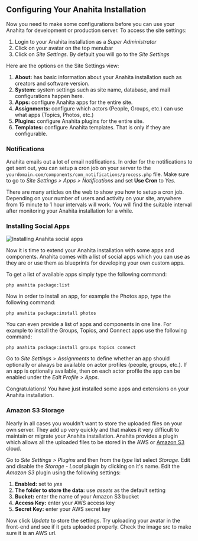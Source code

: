 ## Configuring Your Anahita Installation

Now you need to make some configurations before you can use your Anahita for development or production server. To access the site settings:

1. Login to your Anahita installation as a _Super Administrator_
2. Click on your avatar on the top menubar
3. Click on _Site Settings_. By default you will go to the _Site Settings_

Here are the options on the Site Settings view:

1. **About:** has basic information about your Anahita installation such as creators and software version.
1. **System:** system settings such as site name, database, and mail configurations happen here.
1. **Apps:** configure Anahita apps for the entire site.
1. **Assignments:** configure which actors (People, Groups, etc.) can use what apps (Topics, Photos, etc.)
1. **Plugins:** configure Anahita plugins for the entire site.
1. **Templates:** configure Anahita templates. That is only if they are configurable.

### Notifications

Anahita emails out a lot of email notifications. In order for the notifications to get sent out, you can setup a cron job on your server to the `yourdomain.com/components/com_notifications/process.php` file. Make sure to go to _Site Settings > Apps > Notifications_ and set **Use Cron** to _Yes_.

There are many articles on the web to show you how to setup a cron job. Depending on your number of users and activity on your site, anywhere from 15 minute to 1 hour intervals will work. You will find the suitable interval after monitoring your Anahita installation for a while.  

### Installing Social Apps

![Installing Anahita social apps](https://s3.ca-central-1.amazonaws.com/production.anahita.io/media/gifs/installation/anahita-apps-install.gif)

Now it is time to extend your Anahita installation with some apps and components. Anahita comes with a list of social apps which you can use as they are or use them as blueprints for developing your own custom apps.

To get a list of available apps simply type the following command:

`php anahita package:list`

Now in order to install an app, for example the Photos app, type the following command:

`php anahita package:install photos`

You can even provide a list of apps and components in one line. For example to install the Groups, Topics, and Connect apps use the following command:

`php anahita package:install groups topics connect`

Go to _Site Settings > Assignments_ to define whether an app should optionally or always be available on actor profiles (people, groups, etc.). If an app is optionally available, then on each actor profile the app can be enabled under the _Edit Profile > Apps_.

Congratulations! You have just installed some apps and extensions on your Anahita installation.

### Amazon S3 Storage

Nearly in all cases you wouldn't want to store the uploaded files on your own server. They add up very quickly and that makes it very difficult to maintain or migrate your Anahita installation. Anahita provides a plugin which allows all the uploaded files to be stored in the AWS or [Amazon S3](https://aws.amazon.com/s3/) cloud.

Go to _Site Settings > Plugins_ and then from the _type_ list select _Storage_. Edit and disable the _Storage - Local_ plugin by clicking on it's name. Edit the _Amazon S3_ plugin using the following settings:

1. **Enabled:** set to _yes_
1. **The folder to store the data:** use _assets_ as the default setting
1. **Bucket:** enter the name of your Amazon S3 bucket
1. **Access Key:** enter your AWS access key
1. **Secret Key:** enter your AWS secret key

Now click _Update_ to store the settings. Try uploading your avatar in the front-end and see if it gets uploaded properly. Check the image src to make sure it is an AWS url.